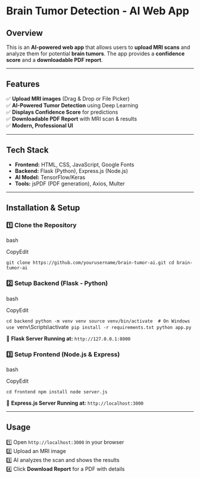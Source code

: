 **Brain Tumor Detection - AI Web App**
======================================

**Overview**
------------

This is an **AI-powered web app** that allows users to **upload MRI scans** and analyze them for potential **brain tumors**. The app provides a **confidence score** and a **downloadable PDF report**.

* * * * *

**Features**
------------

✅ **Upload MRI images** (Drag & Drop or File Picker)\
✅ **AI-Powered Tumor Detection** using Deep Learning\
✅ **Displays Confidence Score** for predictions\
✅ **Downloadable PDF Report** with MRI scan & results\
✅ **Modern, Professional UI**

* * * * *

**Tech Stack**
--------------

-   **Frontend:** HTML, CSS, JavaScript, Google Fonts
-   **Backend:** Flask (Python), Express.js (Node.js)
-   **AI Model:** TensorFlow/Keras
-   **Tools:** jsPDF (PDF generation), Axios, Multer

* * * * *

**Installation & Setup**
------------------------

### **1️⃣ Clone the Repository**

bash

CopyEdit

`git clone https://github.com/yourusername/brain-tumor-ai.git
cd brain-tumor-ai`

### **2️⃣ Setup Backend (Flask - Python)**

bash

CopyEdit

`cd backend
python -m venv venv
source venv/bin/activate  # On Windows use `venv\Scripts\activate`
pip install -r requirements.txt
python app.py`

📌 **Flask Server Running at:** `http://127.0.0.1:8000`

### **3️⃣ Setup Frontend (Node.js & Express)**

bash

CopyEdit

`cd frontend
npm install
node server.js`

📌 **Express.js Server Running at:** `http://localhost:3000`

* * * * *

**Usage**
---------

1️⃣ Open `http://localhost:3000` in your browser\
2️⃣ Upload an MRI image\
3️⃣ AI analyzes the scan and shows the results\
4️⃣ Click **Download Report** for a PDF with details